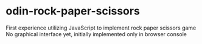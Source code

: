 # odin-rock-paper-scissors

First experience utilizing JavaScript to implement rock paper scissors game
No graphical interface yet, initially implemented only in browser console
